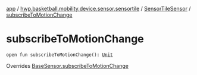 [app](../../index.md) / [hwp.basketball.mobility.device.sensor.sensortile](../index.md) / [SensorTileSensor](index.md) / [subscribeToMotionChange](.)

# subscribeToMotionChange

`open fun subscribeToMotionChange(): `[`Unit`](https://kotlinlang.org/api/latest/jvm/stdlib/kotlin/-unit/index.html)

Overrides [BaseSensor.subscribeToMotionChange](../../hwp.basketball.mobility.device.sensor/-base-sensor/subscribe-to-motion-change.md)

